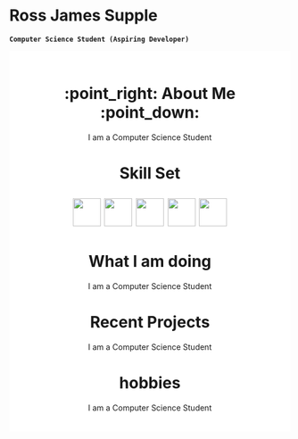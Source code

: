 

# Ross James Supple


**` Computer Science Student (Aspiring Developer) `**

<div style="background-color: #FFFFFF; padding: 20px;">
    <div id = "Header" align = "center">
        <h1>
        :point_right: About Me :point_down:
        </h1>
        <p align = "center">
        I am a Computer Science Student
        </p>
        <h1></h1>
    </div>
    <div id = "Skill Set" align = "center">
        <h1>
        Skill Set
        <p>
        <img src="https://cdn.jsdelivr.net/gh/devicons/devicon@latest/icons/cplusplus/cplusplus-original.svg" width=50px/>
        <img src="https://cdn.jsdelivr.net/gh/devicons/devicon@latest/icons/python/python-original-wordmark.svg" width=50px/>
        <img src="https://cdn.jsdelivr.net/gh/devicons/devicon@latest/icons/html5/html5-original-wordmark.svg" width=50px/>
        <img src="https://cdn.jsdelivr.net/gh/devicons/devicon@latest/icons/css3/css3-original-wordmark.svg" width=50px/>
        <img src="https://cdn.jsdelivr.net/gh/devicons/devicon@latest/icons/azuresqldatabase/azuresqldatabase-original.svg" width=50px/>
        </p>
        </h1> 
    </div>
    <div id = "What I am doing" align = "center">
        <h1>
        What I am doing
        </h1> 
        <p align = "center">
        I am a Computer Science Student
        </p>   
    </div>
    <div id = "Recent Projects" align = "center">
        <h1>
        Recent Projects
        </h1>   
        <p align = "center">
        I am a Computer Science Student
        </p> 
    </div>
    <div id = "Hobbies" align = "center">
        <h1>
        hobbies
        </h1>  
        <p align = "center">
        I am a Computer Science Student
        </p>  
    </div>
</div>
